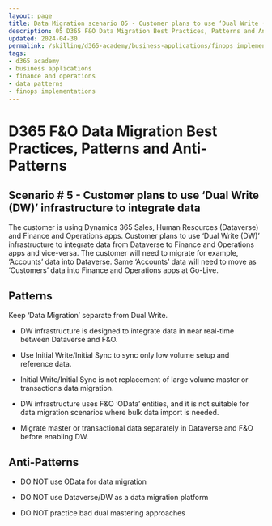 ```yaml
---
layout: page
title: Data Migration scenario 05 - Customer plans to use ‘Dual Write (DW)’ infrastructure to integrate data
description: 05 D365 F&O Data Migration Best Practices, Patterns and Anti-Patterns
updated: 2024-04-30
permalink: /skilling/d365-academy/business-applications/finops implementation best practices and patterns/dmscenario-05
tags:
- d365 academy
- business applications
- finance and operations
- data patterns
- finops implementations
---
```


# D365 F&O Data Migration Best Practices, Patterns and Anti-Patterns

## Scenario # 5 - Customer plans to use ‘Dual Write (DW)’ infrastructure to integrate data
The customer is using Dynamics 365 Sales, Human Resources (Dataverse) and Finance and Operations apps. Customer plans to use ‘Dual Write (DW)’ infrastructure to integrate data from Dataverse to Finance and Operations apps and vice-versa. The customer will need to migrate for example, ‘Accounts’ data into Dataverse. Same ‘Accounts’ data will need to move as ‘Customers’ data into Finance and Operations apps at Go-Live.


## Patterns
Keep ‘Data Migration’ separate from Dual Write.


* DW infrastructure is designed to integrate data in near real-time between Dataverse and F&O.

* Use Initial Write/Initial Sync to sync only low volume setup and reference data.

* Initial Write/Initial Sync is not replacement of large volume master or transactions data migration.

* DW infrastructure uses F&O ‘OData’ entities, and it is not suitable for data migration scenarios where bulk data import is needed.

* Migrate master or transactional data separately in Dataverse and F&O before  enabling DW.



## Anti-Patterns
* DO NOT use OData for data migration

* DO NOT use Dataverse/DW as a data migration platform 

* DO NOT practice bad dual mastering approaches 
